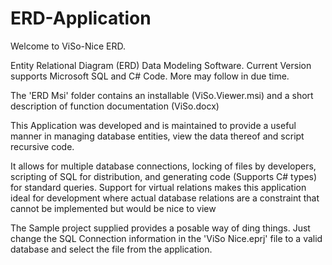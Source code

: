 # ERD-Application

Welcome to ViSo-Nice ERD.

Entity Relational Diagram (ERD) Data Modeling Software. Current Version supports Microsoft SQL and C# Code. More may follow in due time.

The 'ERD Msi' folder contains an installable (ViSo.Viewer.msi) and a short description of function documentation (ViSo.docx)

This Application was developed and is maintained to provide a useful manner in managing database entities, view the data thereof and script recursive code.

It allows for multiple database connections, locking of files by developers, scripting of SQL for distribution, and generating code (Supports C# types) for standard queries. Support for virtual relations makes this application ideal for development where actual database relations are a constraint that cannot be implemented but would be nice to view

The Sample project supplied provides a posable way of ding things. Just change the SQL Connection information in the 'ViSo Nice.eprj' file to a valid database and select the file from the application.
